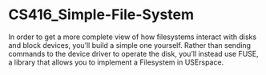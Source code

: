 # CS416_Simple-File-System
In order to get a more complete view of how filesystems interact with disks and block devices, you’ll build a simple one yourself. Rather than sending commands to the device driver to operate the disk, you’ll instead use FUSE, a library that allows you to implement a Filesystem in USErspace.
